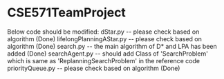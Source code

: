 # CSE571TeamProject
Below code should be modified:
dStar.py -- please check based on algorithm (Done)
lifelongPlanningAStar.py -- please check based on algorithm (Done)
search.py -- the main algorithm of D* and LPA has been added (Done)
searchAgent.py -- should add Class of 'SearchProblem' which is same as 'ReplanningSearchProblem' in the reference code
priorityQueue.py -- please check based on algorithm (Done)
